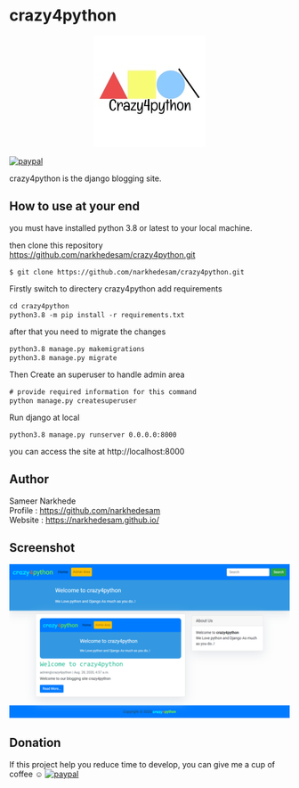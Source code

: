 # crazy4python
<p align="center">
    <img src="https://raw.githubusercontent.com/narkhedesam/crazy4python/master/crazy4python_200x200.jpg" alt="crazy4python">
</p>
<a href="https://paypal.me/sameernarkhede/250">
    <img src="https://img.shields.io/badge/Donate-PayPal-green.svg" alt="paypal">
</a>

crazy4python is the django blogging site.

## How to use at your end
you must have installed python 3.8 or latest to your local machine.

then clone this repository https://github.com/narkhedesam/crazy4python.git

    $ git clone https://github.com/narkhedesam/crazy4python.git

Firstly switch to directery crazy4python add requirements 

    cd crazy4python
    python3.8 -m pip install -r requirements.txt


after that you need to migrate the changes 
    
    python3.8 manage.py makemigrations
    python3.8 manage.py migrate

Then Create an superuser to handle admin area

    # provide required information for this command
    python manage.py createsuperuser 
    
Run django at local
    
    python3.8 manage.py runserver 0.0.0.0:8000
    
 you can access the site at http://localhost:8000

## Author 
Sameer Narkhede <br/>
Profile : https://github.com/narkhedesam <br/>
Website : https://narkhedesam.github.io/ 

## Screenshot

![Screenshot](https://raw.githubusercontent.com/narkhedesam/crazy4python/master/crazy4python_ss.png)


## Donation

If this project help you reduce time to develop, you can give me a cup of coffee :relaxed: 
<a href="https://paypal.me/sameernarkhede/250">
    <img src="https://www.paypalobjects.com/en_US/i/btn/btn_donateCC_LG.gif" alt="paypal">
</a>
